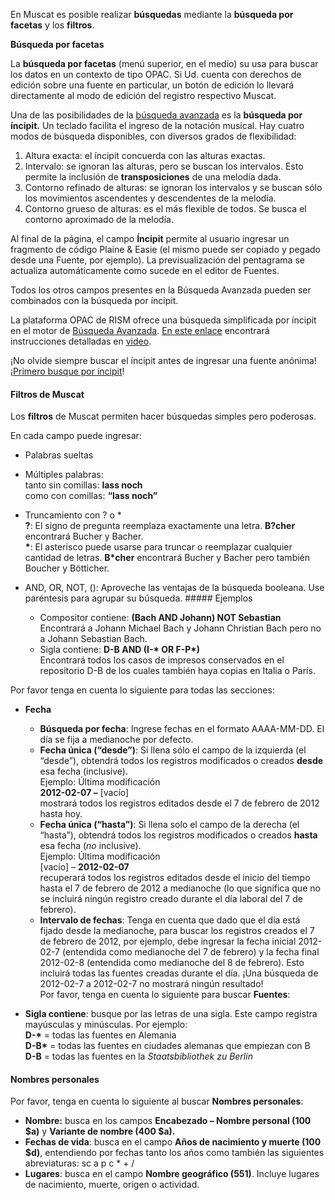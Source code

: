 En Muscat es posible realizar **búsquedas** mediante la **búsqueda por facetas** y los **filtros**.

**Búsqueda por facetas**

La **búsqueda por facetas** (menú superior, en el medio) su usa para buscar los datos en un contexto de tipo OPAC. Si Ud. cuenta con derechos de edición sobre una fuente en particular, un botón de edición lo llevará directamente al modo de edición del registro respectivo Muscat.

Una de las posibilidades de la [búsqueda avanzada](http://muscat.rism.info/advanced) es la  **búsqueda por íncipit.** Un teclado facilita el ingreso de la notación musical. Hay cuatro modos de búsqueda disponibles, con diversos grados de flexibilidad:

1. Altura exacta: el íncipit concuerda con las alturas exactas.
2. Intervalo: se ignoran las alturas, pero se buscan los intervalos. Esto permite la inclusión de **transposiciones** de una melodía dada.
3. Contorno refinado de alturas: se ignoran los intervalos y se buscan sólo los movimientos ascendentes y descendentes de la melodía.
4. Contorno grueso de alturas: es el más flexible de todos. Se busca el contorno aproximado de la melodía.

Al final de la página, el campo **Íncipit** permite al usuario ingresar un fragmento de código Plaine & Easie (el mismo puede ser copiado y pegado desde una Fuente, por ejemplo). La previsualización del pentagrama se actualiza automáticamente como sucede en el editor de Fuentes.

Todos los otros campos presentes en la Búsqueda Avanzada pueden ser combinados con la búsqueda por íncipit.

La plataforma OPAC de RISM ofrece una búsqueda simplificada por íncipit en el motor de [Búsqueda Avanzada](https://opac.rism.info/index.php?id=3&L=0). [En este enlace](https://opac.rism.info/index.php?id=8&L=0#c38) encontrará instrucciones detalladas en [video](https://youtu.be/HgXFyiXZq5M).

¡No olvide siempre buscar el íncipit antes de ingresar una fuente anónima! ¡[Primero busque por íncipit](https://youtu.be/kKc0zzc8cbo)!

#### Filtros de Muscat

Los **filtros** de Muscat permiten hacer búsquedas simples pero poderosas.

En cada campo puede ingresar:

- Palabras sueltas
- Múltiples palabras:  
tanto sin comillas: **lass noch**    
como con comillas: **“lass noch”**  
- Truncamiento con ? o \*  
**?**: El signo de pregunta reemplaza exactamente una letra. **B?cher** encontrará Bucher y Bacher.   
**\***: El asterisco puede usarse para truncar o reemplazar cualquier cantidad de letras. **B\*cher** encontrará Bucher y Bacher pero también Boucher y Bötticher.
- AND, OR, NOT, (): Aproveche las ventajas de la búsqueda booleana. Use paréntesis para agrupar su búsqueda. ##### Ejemplos

  - Compositor contiene: **(Bach AND Johann) NOT Sebastian**  
Encontrará a Johann Michael Bach y Johann Christian Bach pero no a Johann Sebastian Bach.  
  - Sigla contiene: **D-B AND (I-\* OR F-P\*)**  
Encontrará todos los casos de impresos conservados en el repositorio D-B de los cuales también haya copias en Italia o París.  

Por favor tenga en cuenta lo siguiente para todas las secciones:

- **Fecha**

  - **Búsqueda por fecha**: Ingrese fechas en el formato AAAA-MM-DD. El día se fija a medianoche por defecto.
  - **Fecha única (“desde”)**: Si llena sólo el campo de la izquierda (el “desde”), obtendrá todos los registros modificados o creados **desde** esa fecha (inclusive).  
Ejemplo: Última modificación  
**2012-02-07 –** [vacío]  
mostrará todos los registros editados desde el 7 de febrero de 2012 hasta hoy.
  - **Fecha única (“hasta”)**: Si llena solo el campo de la derecha (el “hasta”), obtendrá todos los registros modificados o creados **hasta** esa fecha (_no_ inclusive).  
Ejemplo: Última modificación  
[vacío] – **2012-02-07**  
recuperará todos los registros editados desde el inicio del tiempo hasta el 7 de febrero de 2012 a medianoche (lo que significa que no se incluirá ningún registro creado durante el día laboral del 7 de febrero).  
  - **Intervalo de fechas**: Tenga en cuenta que dado que el día está fijado desde la medianoche, para buscar los registros creados el 7 de febrero de 2012, por ejemplo, debe ingresar la fecha inicial 2012-02-7 (entendida como medianoche del 7 de febrero) y la fecha final 2012-02-8 (entendida como medianoche del 8 de febrero). Esto incluirá todas las fuentes creadas durante el día. ¡Una búsqueda de 2012-02-7 a 2012-02-7 no mostrará ningún resultado!  
Por favor, tenga en cuenta lo siguiente para buscar **Fuentes**:
- **Sigla contiene**: busque por las letras de una sigla. Este campo registra mayúsculas y minúsculas. Por ejemplo:  
**D-\*** = todas las fuentes en Alemania  
**D-B\*** = todas las fuentes en ciudades alemanas que empiezan con B  
**D-B** = todas las fuentes en la _Staatsbibliothek zu Berlin_  

#### Nombres personales

Por favor, tenga en cuenta lo siguiente al buscar **Nombres personales**:

- **Nombre:** busca en los campos **Encabezado – Nombre personal (100 $a)** y **Variante de nombre (400 $a).**
- **Fechas de vida**: busca en el campo **Años de nacimiento y muerte (100 $d)**, entendiendo por fechas tanto los años como también las siguientes abreviaturas: sc a p c \* + /
- **Lugares**: busca en el campo **Nombre geográfico (551)**. Incluye lugares de nacimiento, muerte, origen o actividad.

